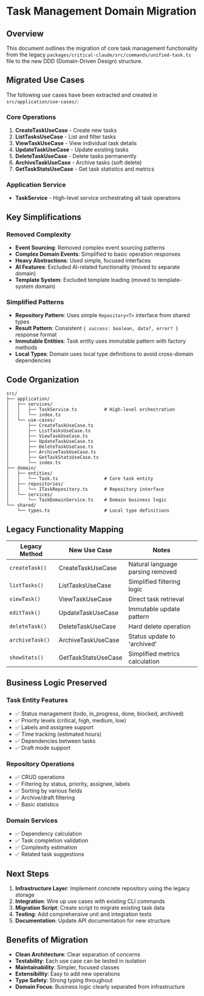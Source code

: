 # Task Management Domain Migration

## Overview

This document outlines the migration of core task management functionality from the legacy `packages/critical-claude/src/commands/unified-task.ts` file to the new DDD (Domain-Driven Design) structure.

## Migrated Use Cases

The following use cases have been extracted and created in `src/application/use-cases/`:

### Core Operations
1. **CreateTaskUseCase** - Create new tasks
2. **ListTasksUseCase** - List and filter tasks  
3. **ViewTaskUseCase** - View individual task details
4. **UpdateTaskUseCase** - Update existing tasks
5. **DeleteTaskUseCase** - Delete tasks permanently
6. **ArchiveTaskUseCase** - Archive tasks (soft delete)
7. **GetTaskStatsUseCase** - Get task statistics and metrics

### Application Service
- **TaskService** - High-level service orchestrating all task operations

## Key Simplifications

### Removed Complexity
- **Event Sourcing**: Removed complex event sourcing patterns
- **Complex Domain Events**: Simplified to basic operation responses
- **Heavy Abstractions**: Used simple, focused interfaces
- **AI Features**: Excluded AI-related functionality (moved to separate domain)
- **Template System**: Excluded template loading (moved to template-system domain)

### Simplified Patterns
- **Repository Pattern**: Uses simple `Repository<T>` interface from shared types
- **Result Pattern**: Consistent `{ success: boolean, data?, error? }` response format
- **Immutable Entities**: Task entity uses immutable pattern with factory methods
- **Local Types**: Domain uses local type definitions to avoid cross-domain dependencies

## Code Organization

```
src/
├── application/
│   ├── services/
│   │   ├── TaskService.ts          # High-level orchestration
│   │   └── index.ts
│   └── use-cases/
│       ├── CreateTaskUseCase.ts
│       ├── ListTasksUseCase.ts
│       ├── ViewTaskUseCase.ts
│       ├── UpdateTaskUseCase.ts
│       ├── DeleteTaskUseCase.ts
│       ├── ArchiveTaskUseCase.ts
│       ├── GetTaskStatsUseCase.ts
│       └── index.ts
├── domain/
│   ├── entities/
│   │   └── Task.ts                 # Core task entity
│   ├── repositories/
│   │   └── ITaskRepository.ts      # Repository interface
│   └── services/
│       └── TaskDomainService.ts    # Domain business logic
└── shared/
    └── types.ts                    # Local type definitions
```

## Legacy Functionality Mapping

| Legacy Method | New Use Case | Notes |
|---------------|--------------|-------|
| `createTask()` | CreateTaskUseCase | Natural language parsing removed |
| `listTasks()` | ListTasksUseCase | Simplified filtering logic |
| `viewTask()` | ViewTaskUseCase | Direct task retrieval |
| `editTask()` | UpdateTaskUseCase | Immutable update pattern |
| `deleteTask()` | DeleteTaskUseCase | Hard delete operation |
| `archiveTask()` | ArchiveTaskUseCase | Status update to 'archived' |
| `showStats()` | GetTaskStatsUseCase | Simplified metrics calculation |

## Business Logic Preserved

### Task Entity Features
- ✅ Status management (todo, in_progress, done, blocked, archived)
- ✅ Priority levels (critical, high, medium, low)
- ✅ Labels and assignee support
- ✅ Time tracking (estimated hours)
- ✅ Dependencies between tasks
- ✅ Draft mode support

### Repository Operations
- ✅ CRUD operations
- ✅ Filtering by status, priority, assignee, labels
- ✅ Sorting by various fields
- ✅ Archive/draft filtering
- ✅ Basic statistics

### Domain Services
- ✅ Dependency calculation
- ✅ Task completion validation
- ✅ Complexity estimation
- ✅ Related task suggestions

## Next Steps

1. **Infrastructure Layer**: Implement concrete repository using the legacy storage
2. **Integration**: Wire up use cases with existing CLI commands
3. **Migration Script**: Create script to migrate existing task data
4. **Testing**: Add comprehensive unit and integration tests
5. **Documentation**: Update API documentation for new structure

## Benefits of Migration

- **Clean Architecture**: Clear separation of concerns
- **Testability**: Each use case can be tested in isolation
- **Maintainability**: Simpler, focused classes
- **Extensibility**: Easy to add new operations
- **Type Safety**: Strong typing throughout
- **Domain Focus**: Business logic clearly separated from infrastructure